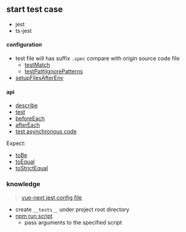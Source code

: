 ## start test case

* jest
* ts-jest

#### configuration

* test file will has suffix `.spec` compare with origin source code file
  * [testMatch](https://jestjs.io/docs/configuration#testmatch-arraystring)
  * [testPathIgnorePatterns](https://jestjs.io/docs/configuration#testpathignorepatterns-arraystring)
* [setupFilesAfterEnv](https://jestjs.io/docs/configuration#setupfilesafterenv-array)

#### api

* [describe](https://jestjs.io/docs/api#describename-fn)
* [test](https://jestjs.io/docs/api#testname-fn-timeout)
* [beforeEach](https://jestjs.io/docs/api#beforeeachfn-timeout)
* [afterEach](https://jestjs.io/docs/api#aftereachfn-timeout)
* [test asynchronous code](https://jestjs.io/docs/asynchronous#callbacks)

Expect:

* [toBe](https://jestjs.io/docs/expect#tobevalue)
* [toEqual](https://jestjs.io/docs/expect#toequalvalue)
* [toStrictEqual](https://jestjs.io/docs/expect#tostrictequalvalue)

### knowledge

> [vue-next jest config file](https://github.com/vuejs/vue-next/blob/master/jest.config.js)

* create `__tests__` under project root directory
* [npm run script](https://docs.npmjs.com/cli/v8/commands/npm-run-script)
  * pass arguments to the specified script